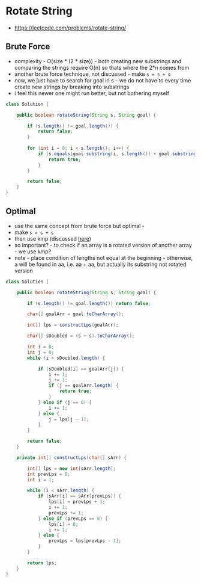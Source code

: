 # Rotate String

- https://leetcode.com/problems/rotate-string/

## Brute Force

- complexity - O(size * (2 * size)) - both creating new substrings and comparing the strings require O(n) so thats where the 2*n comes from
- another brute force technique, not discussed - make `s = s + s`
- now, we just have to search for goal in s - we do not have to every time create new strings by breaking into substrings
- i feel this newer one might run better, but not bothering myself

```java
class Solution {

    public boolean rotateString(String s, String goal) {

        if (s.length() != goal.length()) {
            return false;
        }
        
        for (int i = 0; i < s.length(); i++) {
            if (s.equals(goal.substring(i, s.length()) + goal.substring(0, i))) {
                return true;
            }
        }

        return false;
    }
}
```

## Optimal

- use the same concept from brute force but optimal - 
- make `s = s + s`
- then use kmp (discussed [here](../../Step%2018:%20Strings/Step%2018.1/KMP%20algo%20LPS(pi)%20array.md))
- so important? - to check if an array is a rotated version of another array - we use kmp?
- note - place condition of lengths not equal at the beginning - otherwise, a will be found in aa, i.e. aa + aa, but actually its substring not rotated version

```java
class Solution {

    public boolean rotateString(String s, String goal) {

        if (s.length() != goal.length()) return false;

        char[] goalArr = goal.toCharArray();

        int[] lps = constructLps(goalArr);

        char[] sDoubled = (s + s).toCharArray();

        int i = 0;
        int j = 0;
        while (i < sDoubled.length) {

            if (sDoubled[i] == goalArr[j]) {
                i += 1;
                j += 1;
                if (j == goalArr.length) {
                    return true;
                }
            } else if (j == 0) {
                i += 1;
            } else {
                j = lps[j - 1];
            }
        }

        return false;
    }

    private int[] constructLps(char[] sArr) {

        int[] lps = new int[sArr.length];
        int prevLps = 0;
        int i = 1;

        while (i < sArr.length) {
            if (sArr[i] == sArr[prevLps]) {
                lps[i] = prevLps + 1;
                i += 1;
                prevLps += 1;
            } else if (prevLps == 0) {
                lps[i] = 0;
                i += 1;
            } else {
                prevLps = lps[prevLps - 1];
            }
        }

        return lps;
    }
}
```
